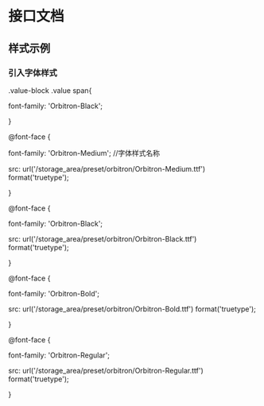 <!-- 以下为接口文档样例，请根据实际组件配置项及逻辑控制输出接口文档，文档提供两份，md源文件与html，html对外供配置查阅使用 -->
# 接口文档
<!-- 给配置人员使用的配置项字段介绍及样例，没有请删除此项 -->
## 样式示例
### 引入字体样式

.value-block .value span{

font-family: 'Orbitron-Black';

} 



@font-face {

 font-family: 'Orbitron-Medium'; //字体样式名称

 src: url('/storage_area/preset/orbitron/Orbitron-Medium.ttf') format('truetype');

}

@font-face {

 font-family: 'Orbitron-Black';

 src: url('/storage_area/preset/orbitron/Orbitron-Black.ttf') format('truetype');

}

@font-face {

 font-family: 'Orbitron-Bold';

 src: url('/storage_area/preset/orbitron/Orbitron-Bold.ttf') format('truetype');

}

@font-face {

 font-family: 'Orbitron-Regular';

 src: url('/storage_area/preset/orbitron/Orbitron-Regular.ttf') format('truetype');

}



